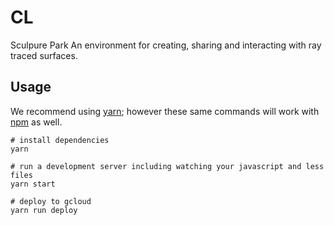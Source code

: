 # CL
Sculpure Park
An environment for creating, sharing and interacting with ray traced surfaces.
## Usage
We recommend using [yarn](https://yarnpkg.com/); however these same commands will work with [npm](http://npmjs.org) as well.

```
# install dependencies
yarn

# run a development server including watching your javascript and less files
yarn start

# deploy to gcloud
yarn run deploy
```
